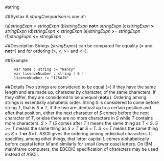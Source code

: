 
#string

##Syntax
A _stringComparison_ is one of:

(a)_stringExpn_ = _stringExpn_
(b)_stringExpn_ **not=** _stringExpn_
(c)_stringExpn_ **>** _stringExpn_
(d)_stringExpn_ **<** _stringExpn_
(e)_stringExpn_ **>**= _stringExpn_
(f)_stringExpn_ **<**= _stringExpn_




##Description
Strings (_stringExpns_) can be compared for equality (= and **not=**) and for ordering (>, <, >= and <=).



##Example



        var name : string := "Nancy"
        var licenceNumber : string ( 6 )
        licenceNumber := "175AJN"
##Details
Two strings are considered to be equal (=) if they have the same length and are made up, character by character, of the same characters. If they differ,  they are considered to be unequal (**not=**).
Ordering among strings is essentially alphabetic order. String _S_ is considered to come before string _T_, that is _S_ **<** _T_, if the two are identical up to a certain position and after that position, either the next character of _S_ comes before the next character of _T_, or else there are no more characters in _S_ while _T_ contains more characters.
_S_ > _T_ (_S_ comes after _T_ ) means the same thing as _T_ < _S_. _S_ >= _T_ means the same thing as _S_ > _T_ **or** _S_ = _T_. _S_ <= _T_ means the same thing as _S_ < _T_ **or** _S_=_T_.
ASCII gives the ordering among individual characters. It specifies, among other things, that letter capital _L_  comes alphabetically before capital letter _M_ and similarly for small (lower case) letters.
On IBM mainframe computers, the EBCDIC specification of characters may be used instead of ASCII.


